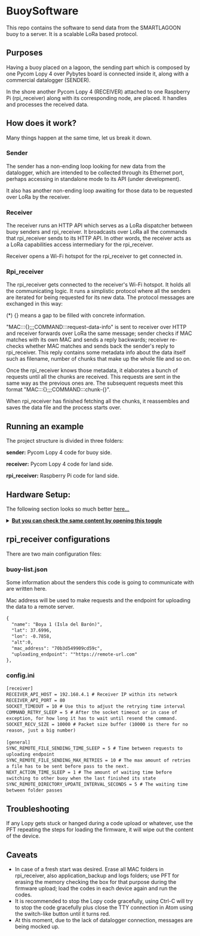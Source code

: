 # BuoySoftware
This repo contains the software to send data from the SMARTLAGOON buoy to a server. It is a scalable LoRa based protocol.

## Purposes
Having a buoy placed on a lagoon, the sending part which is composed by one Pycom Lopy 4 over Pybytes board is connected inside it, along with a commercial datalogger (SENDER).

In the shore another Pycom Lopy 4 (RECEIVER) attached to one Raspberry Pi (rpi_receiver) along with its corresponding node, are placed. It handles and processes the received data.

## How does it work?
Many things happen at the same time, let us break it down.

### Sender
The sender has a non-ending loop looking for new data from the datalogger, which are intended to be collected through its Ethernet port, perhaps accessing in standalone mode to its API (under development).

It also has another non-ending loop awaiting for those data to be requested over LoRa by the receiver.

### Receiver
The receiver runs an HTTP API which serves as a LoRa dispatcher between buoy senders and rpi_receiver. It broadcasts over LoRa all the commands that rpi_receiver sends to its HTTP API. In other words, the receiver acts as a LoRa capabilities access intermediary for the rpi_receiver.

Receiver opens a Wi-Fi hotspot for the rpi_receiver to get connected in.

### Rpi_receiver
The rpi_receiver gets connected to the receiver's Wi-Fi hotspot. It holds all the communicating logic. It runs a simplistic protocol where all the senders are iterated for being requested for its new data.
The protocol messages are exchanged in this way:


(*) {} means a gap to be filled with concrete information.

"MAC:::{};;;COMMAND:::request-data-info" is sent to receiver over HTTP and receiver forwards over LoRa the same message; sender checks if MAC matches with its own MAC and sends a reply backwards; receiver re-checks whether MAC matches and sends back the sender's reply to rpi_receiver. This reply contains some metadata info about the data itself such as filename, number of chunks that make up the whole file and so on.

Once the rpi_receiver knows those metadata, it elaborates a bunch of requests until all the chunks are received. This requests are sent in the same way as the previous ones are. The subsequent requests meet this format "MAC:::{};;;COMMAND:::chunk-{}".

When rpi_receiver has finished fetching all the chunks, it reassembles and saves the data file and the process starts over.

## Running an example
The project structure is divided in three folders:

__sender:__ Pycom Lopy 4 code for buoy side.

__receiver:__ Pycom Lopy 4 code for land side.

__rpi_receiver:__ Raspberry Pi code for land side.


## Hardware Setup:

The following section looks so much better [here...](https://barratia.notion.site/BuoySoftware-Hardware-Setup-078125eb60f94dcdb6abdb86607a1fb2)
<details>
<summary><b><u> But you can check the same content by opening this toggle </u></b></summary>

## Hardware Requirements

- [Raspberry Pi 4](https://www.raspberrypi.com/products/raspberry-pi-4-model-b/)
- 2 [Lopy4](https://pycom.io/product/lopy4/)
- [Pysense 2.0 X](https://pycom.io/product/pysense-2-0-x/)
- [Pygate 868](https://pycom.io/product/pygate/)
- [Power over Ehternet (PoE) Adapter](https://pycom.io/product/power-over-ethernet-adapter/)

## Setup:

Download the code from [BuoySoftware](https://github.com/SMARTLAGOON/BuoySoftware) or clone the repo.

<details>
<summary><b><u>Lopy4 + Pygate (sender) & Lopy4 + Pysense 2.0 X (receiver)</u></b></summary>

    
*   <details>
    <summary><b>1. Updating the expansion boards (Pysense 2.0 X and Pygate)</b></summary>
 
    
    Follow this: [Updating Expansion Board Firmware](https://docs.pycom.io/chapter/pytrackpysense/installation/firmware.html)

    * <details>
      <summary><b><i>TL;DR ⚡ </i></b></summary>

      >    
      > ⚠️ You should remove the LoPy4 from the board for this step, we are only working with the Pysense 2 and the Pygate
      >

        1. Download this:

            • **[Pysense 2 DFU](https://software.pycom.io/findupgrade?key=pysense2.dfu&type=all&redirect=true)**

            • **[Pygate](https://software.pycom.io/findupgrade?key=pygate.dfu&type=all&redirect=true)**

        2. Install dfu-util:
            - MacOs

                ```bash
                brew install dfu-util
                ```

            - Linux

                ```bash
                sudo apt-get install dfu-util
                ```

            - Windows

                Harder, follow the [official explanation](https://docs.pycom.io/chapter/pytrackpysense/installation/firmware.html) or check-out this video:

                [https://www.youtube.com/watch?v=FkycTZvj-ss](https://www.youtube.com/watch?v=FkycTZvj-ss)

        3. Use dfu-util to update each expansion board

            Write this in the terminal

            - MacOs and Linux
                - Update Pysense 2:

                    ```bash
                    sudo dfu-util -D pysense2_v16.dfu #This name will change with new versions, match it...
                    ```

                - Update Pygate:

                    ```bash
                    sudo dfu-util -D pygate_v13_1049665.dfu #This name will change with new versions, match it...
                    ```

            - Windows
                - Update Pysense 2:

                    ```bash
                    dfu-util-static.exe -D #This name will change with new versions, match it...
                    ```

                - Update Pygate:

                    ```bash
                    dfu-util-static.exe -D #This name will change with new versions, match it...
                    ```


            Connect the expansion board to your computer while pressing the DFU button (toggle to check where it is depending of the board...)

            - Pysense 2

                ![Untitled](readme_assets/Untitled.png)

            - Pygate

                ![Untitled](readme_assets/Untitled%201.png)


            Wait 1 second, release the DFU button and press enter in the terminal to run the code.

            As a result, you should expect something like this:

            ![Untitled](readme_assets/Untitled%202.png)

        4. Check it with:

            ```bash
            lsusb
            ```

            You should expect something like this:

            ```bash
            Bus 000 Device 001: ID 04d8:f012 Microchip Technology Inc. Pysense  Serial: Py8d245e
            ```
    </details>
*   <details>
    <summary><b>2. Update the Lopy4’s </b></summary>
 
    

    1. Download the Pycom Firmware Tool from: [Updating Device Firmware](https://docs.pycom.io/updatefirmware/device/)

    2. Download this legacy firmware: [LoPy4-1.19.0.b4.tar.gz](https://software.pycom.io/downloads/LoPy4-1.19.0.b4.tar.gz)
        - (You can find it here) [Firmware Downgrade](https://docs.pycom.io/advance/downgrade/)

    3. Connect each LoPy4 to it’s respective Expansion Board (The LED side of the LoPy should be facing the USB port of the expansion board) ant then plug it on your computer
    4. Open Pycom Firmware Tool and press continue 2 times to get to the “Communication” section
    5. Select the port and the speed (for me 115200 worked ok), select the “Show Advanced Settings” checkbox and select “Flash from local file” and locate the firmware that we downloaded a few steps before (LoPy4-1.19.0.b4.tar.gz).
    6. Select the Erase flash file system and Force update LoRa region and press continue
    7. In the LoRa region selection select your country or region to establish your LoRa frequency.
    8. Press “Done” and it should start updating
    9. Repeat this step with the other LoPy4 with it’s respective expansion board...
    </details>

*   <details>
    <summary><b>3. Setting the environment</b></summary>

    Here is the official [documentation](https://docs.pycom.io/gettingstarted/software/) for this step.

    We’ll need to upload the programs using PyMakr, a library that can be installed into [VS Code](https://code.visualstudio.com/) and [Atom](https://atom.io/) (I will refer to them as [IDE](https://en.wikipedia.org/wiki/Integrated_development_environment))

    
    > ⚠️ I’m personally using an M1 Pro Macbook Pro and Atom with PyMakr and it’s working fine for me.


    - Here is the official Pycom guide to using Atom + PyMakr: [Atom](https://docs.pycom.io/gettingstarted/software/atom/)

    - If you want to use VS Code, here are the official Pycom instructions: [Visual Studio Code](https://docs.pycom.io/gettingstarted/software/vscode/)


    Once you have everything installed and working, you should be able to connect your LoPy4 + expansion board (Pygate  and Pysense 2.0 X for the sender and the receiver respectively) to your computer using an USB cable and PyMakr should recognise it.
    </details>
*   <details>
    <summary><b>4. Uploading and running the code</b></summary>

    *   <details>
        <summary><b>Sender</b></summary>

        1.  Open the sender folder of the repo in your IDE
        2. Connect your LoPy4 + Pygate to your computer. PyMakr should recognise it and show you something like this:

            ![Untitled](readme_assets/Untitled%203.png)

            - If it doesn’t do it automatically, you can open the “Connect Device” option and manually select your Port:

                ![Untitled](readme_assets/Untitled%204.png)

        3. Press Ctrl+Alt/Opt + s or the “Upload Project to Device” button to upload the code to the LoPy4

            ![Untitled](readme_assets/Untitled%205.png)

            With this, the code will boot automatically each time the LoPy4 is on.

        4. If everything is ok, you should see something like this on the terminal:

            ![Untitled](readme_assets/Untitled%206.png)

            Register your LoPy4’s MAC Address (we will use it later...), in this example mine is: 70b3d5499973b469

        </details>
    *   <details>
        <summary><b>Receiver:</b></summary>

    
        >✌🏻 The process is exactly the same that for the [sender](https://www.notion.so/BuoySoftware-Hardware-Setup-078125eb60f94dcdb6abdb86607a1fb2), but changing the project folder... (and [steps #4](https://www.notion.so/BuoySoftware-Hardware-Setup-078125eb60f94dcdb6abdb86607a1fb2) and [#5](https://www.notion.so/BuoySoftware-Hardware-Setup-078125eb60f94dcdb6abdb86607a1fb2))

        1.  Open the receiver folder of the repo in your IDE
        2. Connect your LoPy4 + PySense 2.0 X to your computer. PyMakr should recognise it and show you something like this:

            ![Untitled](readme_assets/Untitled%203.png)

            - If it doesn’t do it automatically, you can open the “Connect Device” option and manually select your Port:

                ![Untitled](readme_assets/Untitled%204.png)

        3. Press Ctrl+Alt/Opt + s or the “Upload Project to Device” button to upload the code to the LoPy4

            ![Untitled](readme_assets/Untitled%205.png)

            With this, the code will boot automatically each time the LoPy4 is on.

        4. If everything is ok, you should see something like this on the terminal:

            ![Untitled](readme_assets/Untitled%207.png)

        5. Open the boot file and check line number #9:

            ![Untitled](readme_assets/Untitled%208.png)

             Those are the SSID and Password of the Lopy4's Wi-Fi hotspot, we will need this info in order to [connect the Raspberry Pi 4 to it late](https://www.notion.so/BuoySoftware-Hardware-Setup-078125eb60f94dcdb6abdb86607a1fb2)
        </details>
    </details>
 </details>

<details>
 <summary><b><u>Raspberry Pi 4 (RPI_Receiver)</u></b></summary>

1. Setup your Raspberry Pi 4 with [Raspberry Pi OS 32bit](https://www.raspberrypi.com/software/) and [install Python 3.8.](https://itheo.tech/install-python-38-on-a-raspberry-pi)
2. Download the rpi_receiver folder from [BuoySoftware](https://github.com/SMARTLAGOON/BuoySoftware)
3. Install Python3.8 dependencies using:

    ```bash
    sudo python3.8 pip install -r requirements.txt
    ```
</details>

## Running the code:

1. Power on everything ⚡️ (The LoPy4’s and the Raspberry Pi 4). Both LoPy4’s should start booting their code automatically if all the previous steps were successful.
2. Connect the RP4 to internet using its Ethernet Port.
3. Open the Wi-Fi settings in the RP4 and connect to the receiver’s [Wi-Fi hotspot](https://www.notion.so/BuoySoftware-Hardware-Setup-078125eb60f94dcdb6abdb86607a1fb2)
4. Go to the [rpi_receiver](https://github.com/SMARTLAGOON/BuoySoftware/tree/main/rpi_receiver) folder in the Raspberry Pi 4 and open the terminal (we will use it soon...)
5. Open and edit the [buoy-list.json](https://github.com/SMARTLAGOON/BuoySoftware/blob/main/rpi_receiver/buoy-list.json), leave only one buoy and change the mac_address to the one that we found previously [here](https://www.notion.so/BuoySoftware-Hardware-Setup-078125eb60f94dcdb6abdb86607a1fb2).

    You can change the name and other properties If you want to.

    <aside>
    🛠 If you want to add other devices (other buoys), you should add them manually in this JSON file.

    </aside>

6. With everything ready, run the [main.py](https://github.com/SMARTLAGOON/BuoySoftware/blob/main/rpi_receiver/main.py) in the RP4 like this:

    ```bash
    python3.8 main.py
    ```

    If everything is ok, the RP4 should start receiving data from the receiver (and the receiver from the sender) and create a folder with the MAC address of the receiver and register the received data inside.
</details>

## rpi_receiver configurations

There are two main configuration files:

### buoy-list.json

Some information about the senders this code is going to communicate with are written here.

Mac address will be used to make requests and the endpoint for uploading the data to a remote server.

    {
      "name": "Boya 1 (Isla del Barón)",
      "lat": 37.6996,
      "lon": -0.7858,
      "alt":0,
      "mac_address": "70b3d549909cd59c",
      "uploading_endpoint": ""https://remote-url.com"
    },

### config.ini
    [receiver]
    RECEIVER_API_HOST = 192.168.4.1 # Receiver IP within its network
    RECEIVER_API_PORT = 80
    SOCKET_TIMEOUT = 10 # Use this to adjust the retrying time interval
    COMMAND_RETRY_SLEEP = 5 # After the socket timeout or in case of exception, for how long it has to wait until resend the command.
    SOCKET_RECV_SIZE = 10000 # Packet size buffer (10000 is there for no reason, just a big number)

    [general]
    SYNC_REMOTE_FILE_SENDING_TIME_SLEEP = 5 # Time between requests to uploading endpoint
    SYNC_REMOTE_FILE_SENDING_MAX_RETRIES = 10 # The max amount of retries a file has to be sent before pass to the next.
    NEXT_ACTION_TIME_SLEEP = 1 # The amount of waiting time before switching to other buoy when the last finished its state
    SYNC_REMOTE_DIRECTORY_UPDATE_INTERVAL_SECONDS = 5 # The waiting time between folder passes

## Troubleshooting

If any Lopy gets stuck or hanged during a code upload or whatever, use the PFT repeating the steps for loading the firmware, it will wipe out the content of the device.

## Caveats

- In case of a fresh start was desired. Erase all MAC folders in rpi_receiver, also application_backup and logs folders; use PFT for erasing the memory checking the box for that purpose during the firmware upload; load the codes in each device again and run the codes.
- It is recommended to stop the Lopy code gracefully, using Ctrl-C will try to stop the code gracefully plus close the TTY connection in Atom using the switch-like button until it turns red.
- At this moment, due to the lack of datalogger connection, messages are being mocked up.
